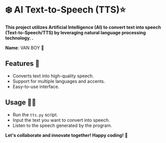 #  ❄️ AI Text-to-Speech (TTS)⭐



**This project utilizes Artificial Intelligence (AI) to convert text into speech (Text-to-Speech/TTS) by leveraging natural language processing technology.
.**


**Name**: VAN BOY 👀

## Features 👻

- Converts text into high-quality speech.
- Support for multiple languages and accents.
- Easy-to-use interface.

## Usage 👨‍💻

- Run the `tts.py` script.
- Input the text you want to convert into speech.
- Listen to the speech generated by the program.


**Let's collaborate and innovate together! Happy coding!** 💢
